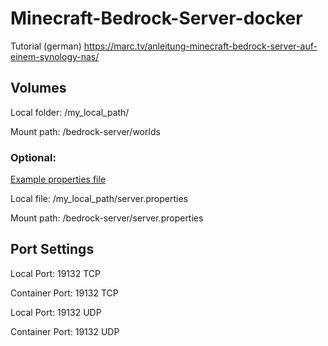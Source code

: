 # Minecraft-Bedrock-Server-docker

Tutorial (german) https://marc.tv/anleitung-minecraft-bedrock-server-auf-einem-synology-nas/

## Volumes 

Local folder: /my_local_path/

Mount path: /bedrock-server/worlds

### Optional:
[Example properties file](https://github.com/mtoensing/Docker-Minecraft-Bedrock-Server/blob/master/server.properties)

Local file: /my_local_path/server.properties

Mount path: /bedrock-server/server.properties

## Port Settings

Local Port: 19132 TCP

Container Port: 19132 TCP


Local Port: 19132 UDP

Container Port: 19132 UDP
